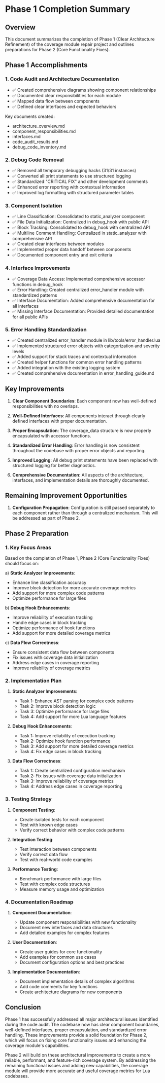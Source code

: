 # Phase 1 Completion Summary

## Overview

This document summarizes the completion of Phase 1 (Clear Architecture Refinement) of the coverage module repair project and outlines preparations for Phase 2 (Core Functionality Fixes).

## Phase 1 Accomplishments

### 1. Code Audit and Architecture Documentation

- ✅ Created comprehensive diagrams showing component relationships
- ✅ Documented clear responsibilities for each module
- ✅ Mapped data flow between components
- ✅ Defined clear interfaces and expected behaviors

Key documents created:
- architecture_overview.md
- component_responsibilities.md
- interfaces.md
- code_audit_results.md
- debug_code_inventory.md

### 2. Debug Code Removal

- ✅ Removed all temporary debugging hacks (31/31 instances)
- ✅ Converted all print statements to use structured logging
- ✅ Standardized "CRITICAL FIX" and other development comments
- ✅ Enhanced error reporting with contextual information
- ✅ Improved log formatting with structured parameter tables

### 3. Component Isolation

- ✅ Line Classification: Consolidated to static_analyzer component
- ✅ File Data Initialization: Centralized in debug_hook with public API
- ✅ Block Tracking: Consolidated to debug_hook with centralized API
- ✅ Multiline Comment Handling: Centralized in static_analyzer with comprehensive API
- ✅ Created clear interfaces between modules
- ✅ Implemented proper data handoff between components
- ✅ Documented component entry and exit criteria

### 4. Interface Improvements

- ✅ Coverage Data Access: Implemented comprehensive accessor functions in debug_hook
- ✅ Error Handling: Created centralized error_handler module with standardized patterns
- ✅ Interface Documentation: Added comprehensive documentation for all interfaces
- ✅ Missing Interface Documentation: Provided detailed documentation for all public APIs

### 5. Error Handling Standardization

- ✅ Created centralized error_handler module in lib/tools/error_handler.lua
- ✅ Implemented structured error objects with categorization and severity levels
- ✅ Added support for stack traces and contextual information
- ✅ Created helper functions for common error handling patterns
- ✅ Added integration with the existing logging system
- ✅ Created comprehensive documentation in error_handling_guide.md

## Key Improvements

1. **Clear Component Boundaries**: Each component now has well-defined responsibilities with no overlaps.

2. **Well-Defined Interfaces**: All components interact through clearly defined interfaces with proper documentation.

3. **Proper Encapsulation**: The coverage_data structure is now properly encapsulated with accessor functions.

4. **Standardized Error Handling**: Error handling is now consistent throughout the codebase with proper error objects and reporting.

5. **Improved Logging**: All debug print statements have been replaced with structured logging for better diagnostics.

6. **Comprehensive Documentation**: All aspects of the architecture, interfaces, and implementation details are thoroughly documented.

## Remaining Improvement Opportunities

1. **Configuration Propagation**: Configuration is still passed separately to each component rather than through a centralized mechanism. This will be addressed as part of Phase 2.

## Phase 2 Preparation

### 1. Key Focus Areas

Based on the completion of Phase 1, Phase 2 (Core Functionality Fixes) should focus on:

a) **Static Analyzer Improvements**:
   - Enhance line classification accuracy
   - Improve block detection for more accurate coverage metrics
   - Add support for more complex code patterns
   - Optimize performance for large files

b) **Debug Hook Enhancements**:
   - Improve reliability of execution tracking
   - Handle edge cases in block tracking
   - Optimize performance of hook functions
   - Add support for more detailed coverage metrics

c) **Data Flow Correctness**:
   - Ensure consistent data flow between components
   - Fix issues with coverage data initialization
   - Address edge cases in coverage reporting
   - Improve reliability of coverage metrics

### 2. Implementation Plan

1. **Static Analyzer Improvements**:
   - Task 1: Enhance AST parsing for complex code patterns
   - Task 2: Improve block detection logic
   - Task 3: Optimize performance for large files
   - Task 4: Add support for more Lua language features

2. **Debug Hook Enhancements**:
   - Task 1: Improve reliability of execution tracking
   - Task 2: Optimize hook function performance
   - Task 3: Add support for more detailed coverage metrics
   - Task 4: Fix edge cases in block tracking

3. **Data Flow Correctness**:
   - Task 1: Create centralized configuration mechanism
   - Task 2: Fix issues with coverage data initialization
   - Task 3: Improve reliability of coverage metrics
   - Task 4: Address edge cases in coverage reporting

### 3. Testing Strategy

1. **Component Testing**:
   - Create isolated tests for each component
   - Test with known edge cases
   - Verify correct behavior with complex code patterns

2. **Integration Testing**:
   - Test interaction between components
   - Verify correct data flow
   - Test with real-world code examples

3. **Performance Testing**:
   - Benchmark performance with large files
   - Test with complex code structures
   - Measure memory usage and optimization

### 4. Documentation Roadmap

1. **Component Documentation**:
   - Update component responsibilities with new functionality
   - Document new interfaces and data structures
   - Add detailed examples for complex features

2. **User Documentation**:
   - Create user guides for core functionality
   - Add examples for common use cases
   - Document configuration options and best practices

3. **Implementation Documentation**:
   - Document implementation details of complex algorithms
   - Add code comments for key functions
   - Create architecture diagrams for new components

## Conclusion

Phase 1 has successfully addressed all major architectural issues identified during the code audit. The codebase now has clear component boundaries, well-defined interfaces, proper encapsulation, and standardized error handling. These improvements provide a solid foundation for Phase 2, which will focus on fixing core functionality issues and enhancing the coverage module's capabilities.

Phase 2 will build on these architectural improvements to create a more reliable, performant, and feature-rich coverage system. By addressing the remaining functional issues and adding new capabilities, the coverage module will provide more accurate and useful coverage metrics for Lua codebases.